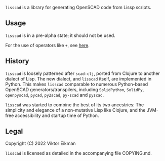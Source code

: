 `lisscad` is a library for generating OpenSCAD code from Lissp scripts.

## Usage

`lisscad` is in a pre-alpha state; it should not be used.

For the use of operators like `+`, see [here](doc/op.md).

## History

`lisscad` is loosely patterned after `scad-clj`, ported from Clojure to another
dialect of Lisp. The new dialect, and `lisscad` itself, are implemented in
Python. This makes `lisscad` comparable to numerous Python-based OpenSCAD
generators/transpilers, including `SolidPython`, `SolidPy`, `openpyscad`,
`pycad`, `py2scad`, `py-scad` and `pyscad`.

`lisscad` was started to combine the best of its two ancestries: The simplicity
and elegance of a non-mutative Lisp like Clojure, and the JVM-free
accessibility and startup time of Python.

## Legal

Copyright (C) 2022 Viktor Eikman

`lisscad` is licensed as detailed in the accompanying file COPYING.md.
